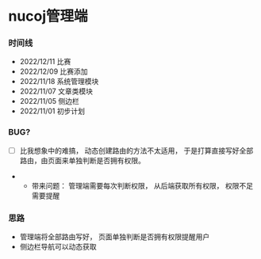 # nucoj管理端

### 时间线
+ 2022/12/11 比赛
+ 2022/12/09 比赛添加
+ 2022/11/18 系统管理模块
+ 2022/11/07 文章类模块
+ 2022/11/05 侧边栏
+ 2022/11/01 初步计划

### BUG?
+ [ ] 比我想象中的难搞， 动态创建路由的方法不太适用， 于是打算直接写好全部路由，由页面来单独判断是否拥有权限。
+ + 带来问题： 管理端需要每次判断权限， 从后端获取所有权限， 权限不足需要提醒

### 思路
+ 管理端将全部路由写好， 页面单独判断是否拥有权限提醒用户
+ 侧边栏导航可以动态获取